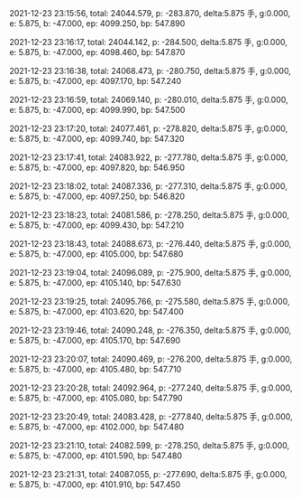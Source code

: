 2021-12-23 23:15:56, total: 24044.579, p: -283.870, delta:5.875 手, g:0.000, e: 5.875, b: -47.000, ep: 4099.250, bp: 547.890

2021-12-23 23:16:17, total: 24044.142, p: -284.500, delta:5.875 手, g:0.000, e: 5.875, b: -47.000, ep: 4098.460, bp: 547.870

2021-12-23 23:16:38, total: 24068.473, p: -280.750, delta:5.875 手, g:0.000, e: 5.875, b: -47.000, ep: 4097.170, bp: 547.240

2021-12-23 23:16:59, total: 24069.140, p: -280.010, delta:5.875 手, g:0.000, e: 5.875, b: -47.000, ep: 4099.990, bp: 547.500

2021-12-23 23:17:20, total: 24077.461, p: -278.820, delta:5.875 手, g:0.000, e: 5.875, b: -47.000, ep: 4099.740, bp: 547.320

2021-12-23 23:17:41, total: 24083.922, p: -277.780, delta:5.875 手, g:0.000, e: 5.875, b: -47.000, ep: 4097.820, bp: 546.950

2021-12-23 23:18:02, total: 24087.336, p: -277.310, delta:5.875 手, g:0.000, e: 5.875, b: -47.000, ep: 4097.250, bp: 546.820

2021-12-23 23:18:23, total: 24081.586, p: -278.250, delta:5.875 手, g:0.000, e: 5.875, b: -47.000, ep: 4099.430, bp: 547.210

2021-12-23 23:18:43, total: 24088.673, p: -276.440, delta:5.875 手, g:0.000, e: 5.875, b: -47.000, ep: 4105.000, bp: 547.680

2021-12-23 23:19:04, total: 24096.089, p: -275.900, delta:5.875 手, g:0.000, e: 5.875, b: -47.000, ep: 4105.140, bp: 547.630

2021-12-23 23:19:25, total: 24095.766, p: -275.580, delta:5.875 手, g:0.000, e: 5.875, b: -47.000, ep: 4103.620, bp: 547.400

2021-12-23 23:19:46, total: 24090.248, p: -276.350, delta:5.875 手, g:0.000, e: 5.875, b: -47.000, ep: 4105.170, bp: 547.690

2021-12-23 23:20:07, total: 24090.469, p: -276.200, delta:5.875 手, g:0.000, e: 5.875, b: -47.000, ep: 4105.480, bp: 547.710

2021-12-23 23:20:28, total: 24092.964, p: -277.240, delta:5.875 手, g:0.000, e: 5.875, b: -47.000, ep: 4105.080, bp: 547.790

2021-12-23 23:20:49, total: 24083.428, p: -277.840, delta:5.875 手, g:0.000, e: 5.875, b: -47.000, ep: 4102.000, bp: 547.480

2021-12-23 23:21:10, total: 24082.599, p: -278.250, delta:5.875 手, g:0.000, e: 5.875, b: -47.000, ep: 4101.590, bp: 547.480

2021-12-23 23:21:31, total: 24087.055, p: -277.690, delta:5.875 手, g:0.000, e: 5.875, b: -47.000, ep: 4101.910, bp: 547.450